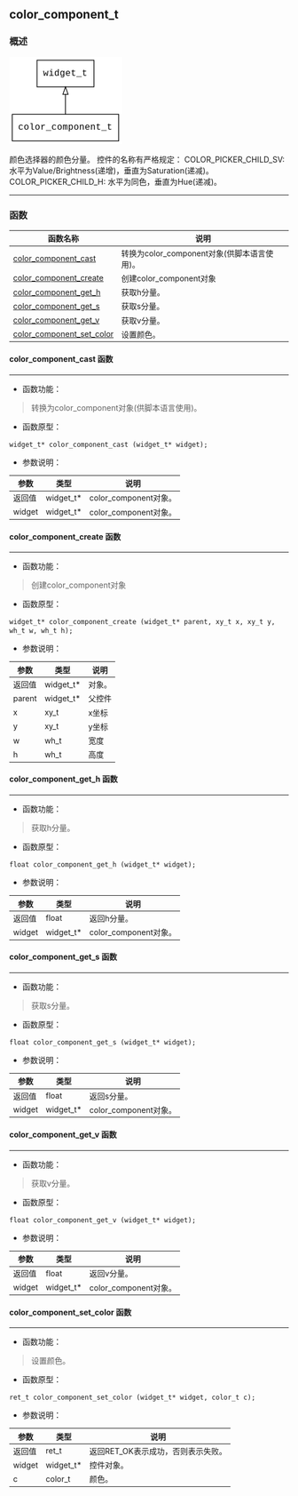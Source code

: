 ## color\_component\_t
### 概述
![image](images/color_component_t_0.png)

颜色选择器的颜色分量。
控件的名称有严格规定：
COLOR_PICKER_CHILD_SV: 水平为Value/Brightness(递增)，垂直为Saturation(递减)。
COLOR_PICKER_CHILD_H: 水平为同色，垂直为Hue(递减)。

----------------------------------
### 函数
<p id="color_component_t_methods">

| 函数名称 | 说明 | 
| -------- | ------------ | 
| <a href="#color_component_t_color_component_cast">color\_component\_cast</a> | 转换为color_component对象(供脚本语言使用)。 |
| <a href="#color_component_t_color_component_create">color\_component\_create</a> | 创建color_component对象 |
| <a href="#color_component_t_color_component_get_h">color\_component\_get\_h</a> | 获取h分量。 |
| <a href="#color_component_t_color_component_get_s">color\_component\_get\_s</a> | 获取s分量。 |
| <a href="#color_component_t_color_component_get_v">color\_component\_get\_v</a> | 获取v分量。 |
| <a href="#color_component_t_color_component_set_color">color\_component\_set\_color</a> | 设置颜色。 |
#### color\_component\_cast 函数
-----------------------

* 函数功能：

> <p id="color_component_t_color_component_cast">转换为color_component对象(供脚本语言使用)。


* 函数原型：

```
widget_t* color_component_cast (widget_t* widget);
```

* 参数说明：

| 参数 | 类型 | 说明 |
| -------- | ----- | --------- |
| 返回值 | widget\_t* | color\_component对象。 |
| widget | widget\_t* | color\_component对象。 |
#### color\_component\_create 函数
-----------------------

* 函数功能：

> <p id="color_component_t_color_component_create">创建color_component对象


* 函数原型：

```
widget_t* color_component_create (widget_t* parent, xy_t x, xy_t y, wh_t w, wh_t h);
```

* 参数说明：

| 参数 | 类型 | 说明 |
| -------- | ----- | --------- |
| 返回值 | widget\_t* | 对象。 |
| parent | widget\_t* | 父控件 |
| x | xy\_t | x坐标 |
| y | xy\_t | y坐标 |
| w | wh\_t | 宽度 |
| h | wh\_t | 高度 |
#### color\_component\_get\_h 函数
-----------------------

* 函数功能：

> <p id="color_component_t_color_component_get_h">获取h分量。


* 函数原型：

```
float color_component_get_h (widget_t* widget);
```

* 参数说明：

| 参数 | 类型 | 说明 |
| -------- | ----- | --------- |
| 返回值 | float | 返回h分量。 |
| widget | widget\_t* | color\_component对象。 |
#### color\_component\_get\_s 函数
-----------------------

* 函数功能：

> <p id="color_component_t_color_component_get_s">获取s分量。


* 函数原型：

```
float color_component_get_s (widget_t* widget);
```

* 参数说明：

| 参数 | 类型 | 说明 |
| -------- | ----- | --------- |
| 返回值 | float | 返回s分量。 |
| widget | widget\_t* | color\_component对象。 |
#### color\_component\_get\_v 函数
-----------------------

* 函数功能：

> <p id="color_component_t_color_component_get_v">获取v分量。


* 函数原型：

```
float color_component_get_v (widget_t* widget);
```

* 参数说明：

| 参数 | 类型 | 说明 |
| -------- | ----- | --------- |
| 返回值 | float | 返回v分量。 |
| widget | widget\_t* | color\_component对象。 |
#### color\_component\_set\_color 函数
-----------------------

* 函数功能：

> <p id="color_component_t_color_component_set_color">设置颜色。


* 函数原型：

```
ret_t color_component_set_color (widget_t* widget, color_t c);
```

* 参数说明：

| 参数 | 类型 | 说明 |
| -------- | ----- | --------- |
| 返回值 | ret\_t | 返回RET\_OK表示成功，否则表示失败。 |
| widget | widget\_t* | 控件对象。 |
| c | color\_t | 颜色。 |
